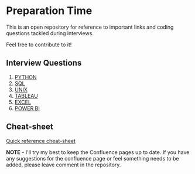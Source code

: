 # Preparation Time
This is an open repository for reference to important links and coding questions tackled during interviews.

Feel free to contribute to it!

## Interview Questions
1. [PYTHON](https://taranjyotsingh.atlassian.net/l/cp/t9ACYM5y)
2. [SQL](https://taranjyotsingh.atlassian.net/l/cp/r47DhVmU)
3. [UNIX](https://taranjyotsingh.atlassian.net/l/cp/WjMfkGZs)
4. [TABLEAU](https://taranjyotsingh.atlassian.net/l/cp/tf7iQsTT)
5. [EXCEL](https://taranjyotsingh.atlassian.net/l/cp/xo1YQR6v)
6. [POWER BI](https://taranjyotsingh.atlassian.net/l/cp/PKz7HR2f)

## Cheat-sheet
[Quick reference cheat-sheet](https://quickref.me/)


**NOTE** - I'll try my best to keep the Confluence pages up to date. If you have any suggestions for the confluence page or feel something needs to be added, please leave comment in the repository.

